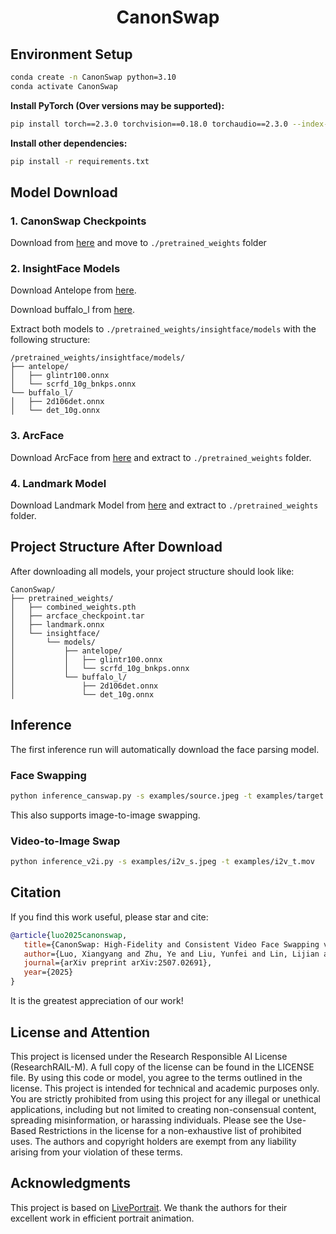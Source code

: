 <h1 align="center">CanonSwap</h1>

## Environment Setup

```bash
conda create -n CanonSwap python=3.10
conda activate CanonSwap
```

**Install PyTorch (Over versions may be supported):**

```bash
pip install torch==2.3.0 torchvision==0.18.0 torchaudio==2.3.0 --index-url https://download.pytorch.org/whl/cu118
```

**Install other dependencies:**

```bash
pip install -r requirements.txt
```

## Model Download

### 1. CanonSwap Checkpoints
Download from [here](https://drive.google.com/file/d/1uDWiIam1jziU918iOZY2ATE2dw9aqYAr/view?usp=drive_link) and move to `./pretrained_weights` folder

### 2. InsightFace Models
Download Antelope from [here](https://drive.google.com/file/d/1yXQs6Nd0_hp97UGCvceyGehlCVTPs1ZD/view?usp=sharing).

Download buffalo_l from [here](https://github.com/deepinsight/insightface/releases/download/v0.7/buffalo_l.zip).

Extract both models to `./pretrained_weights/insightface/models` with the following structure:
```
/pretrained_weights/insightface/models/
├── antelope/
│   ├── glintr100.onnx
│   └── scrfd_10g_bnkps.onnx
└── buffalo_l/
│   ├── 2d106det.onnx
│   └── det_10g.onnx
```


### 3. ArcFace
Download ArcFace from [here](https://drive.google.com/file/d/1lDpbmvc7__cIfWU9rTTKNW5OXeeqohUJ/view?usp=drive_link) and extract to `./pretrained_weights` folder.

### 4. Landmark Model
Download Landmark Model from [here](https://drive.google.com/file/d/1uuee7ebWr9lBYfCmIPk8c4fk_YDbiNHz/view?usp=drive_link) and extract to `./pretrained_weights` folder.


## Project Structure After Download

After downloading all models, your project structure should look like:

```
CanonSwap/
├── pretrained_weights/
│   ├── combined_weights.pth
│   ├── arcface_checkpoint.tar
│   ├── landmark.onnx
│   └── insightface/
│       └── models/
│           ├── antelope/
│           │   ├── glintr100.onnx
│           │   └── scrfd_10g_bnkps.onnx
│           └── buffalo_l/
│               ├── 2d106det.onnx
│               └── det_10g.onnx
```

## Inference
The first inference run will automatically download the face parsing model.
### Face Swapping
```bash
python inference_canswap.py -s examples/source.jpeg -t examples/target.mp4
```
This also supports image-to-image swapping.

### Video-to-Image Swap
```bash
python inference_v2i.py -s examples/i2v_s.jpeg -t examples/i2v_t.mov
```

## Citation

If you find this work useful, please star and cite:

```bibtex
@article{luo2025canonswap,
   title={CanonSwap: High-Fidelity and Consistent Video Face Swapping via Canonical Space Modulation},
   author={Luo, Xiangyang and Zhu, Ye and Liu, Yunfei and Lin, Lijian and Wan, Cong and Cai, Zijian and Huang, Shao-Lun and Li, Yu},
   journal={arXiv preprint arXiv:2507.02691},
   year={2025}
}
```
It is the greatest appreciation of our work!

## License and Attention
This project is licensed under the Research Responsible AI License (ResearchRAIL-M). A full copy of the license can be found in the LICENSE file.
By using this code or model, you agree to the terms outlined in the license.
This project is intended for technical and academic purposes only. You are strictly prohibited from using this project for any illegal or unethical applications, including but not limited to creating non-consensual content, spreading misinformation, or harassing individuals. Please see the Use-Based Restrictions in the license for a non-exhaustive list of prohibited uses.
The authors and copyright holders are exempt from any liability arising from your violation of these terms.

## Acknowledgments

This project is based on [LivePortrait](https://github.com/KwaiVGI/LivePortrait). We thank the authors for their excellent work in efficient portrait animation.
